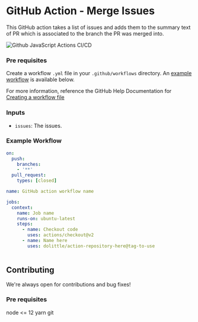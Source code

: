 # GitHub Action - Merge Issues
This GitHub action takes a list of issues and adds them to the summary text of PR which is associated to the branch the PR was merged into.

![Github JavaScript Actions CI/CD](https://github.com/dolittle/merge-issues-action/workflows/Github%20JavaScript%20Actions%20CI/CD/badge.svg)

### Pre requisites
Create a workflow `.yml` file in your `.github/workflows` directory. An [example workflow](#example-workflow) is available below.

For more information, reference the GitHub Help Documentation for [Creating a workflow file](https://help.github.com/en/articles/configuring-a-workflow#creating-a-workflow-file)

### Inputs
- `issues`: The issues.

### Example Workflow
```yaml
on:
  push:
    branches:
    - '**'
  pull_request:
    types: [closed]

name: GitHub action workflow name

jobs:
  context:
    name: Job name
    runs-on: ubuntu-latest
    steps:
      - name: Checkout code
        uses: actions/checkout@v2
      - name: Name here
        uses: dolittle/action-repository-here@tag-to-use
        
```
## Contributing
We're always open for contributions and bug fixes!

### Pre requisites
node <= 12
yarn
git
